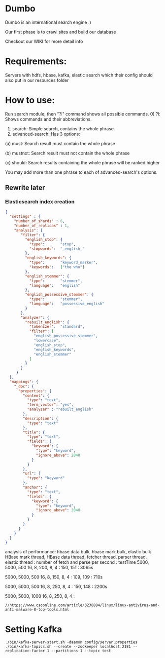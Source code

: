 # Dumbo
Dumbo is an international search engine :)

Our first phase is to crawl sites and build our database


Checkout our WIKI for more detail info

# Requirements:
Servers with hdfs, hbase, kafka, elastic search which their config should also put in our resources folder


# How to use:
Run search module, then "?l" command shows all possible commands.
0) ?l: Shows commands and their abbreviations.
1) search: Simple search, contains the whole phrase.
2) advanced-search: Has 3 options:

(a) must: Search result must contain the whole phrase 

(b) mustnot: Search result must not contain the whole phrase

(c) should: Search results containing the whole phrase will be ranked higher
 
 You may add more than one phrase to each of advanced-search's options.
 
 ## Rewrite later
 ### Elasticsearch index creation
 ```json
 {
   "settings" : {
     "number_of_shards" : 6,
     "number_of_replicas" : 1,
     "analysis": {
        "filter": {
          "english_stop": {
            "type":       "stop",
            "stopwords":  "_english_" 
          },
          "english_keywords": {
            "type":       "keyword_marker",
            "keywords":   ["the who"] 
          },
          "english_stemmer": {
            "type":       "stemmer",
            "language":   "english"
          },
          "english_possessive_stemmer": {
            "type":       "stemmer",
            "language":   "possessive_english"
          }
        },
        "analyzer": {
          "rebuilt_english": {
            "tokenizer":  "standard",
            "filter": [
              "english_possessive_stemmer",
              "lowercase",
              "english_stop",
              "english_keywords",
              "english_stemmer"
            ]
          }
        }
      }  
   },
   "mappings": {
     "_doc": {
       "properties": {
         "content": {
           "type": "text",
           "term_vector": "yes",
           "analyzer" : "rebuilt_english"
         },
         "description": {
           "type": "text"
         },
         "title": {
           "type": "text",
           "fields": {
             "keyword": {
               "type": "keyword",
               "ignore_above": 2048
             }
           }
         },
         "url": {
           "type": "keyword"
         },
         "anchor": {
           "type": "text",
           "fields": {
             "keyword": {
               "type": "keyword",
               "ignore_above": 2048
             }
           }
         }
       }
     }
   }
 }
```

analysis of performance:
hbase data bulk, hbase mark bulk, elastic bulk
HBase mark thread, HBase data thread, fetcher thread, parser thread, elastic thread : number of fetch and parse per second : testTime
5000, 5000, 500
16, 8, 200, 8, 4 : 150, 151 : 3065s

5000, 5000, 500
16, 8, 150, 8, 4 : 109, 109 : 710s

5000, 5000, 500
16, 8, 250, 8, 4 : 150, 148 : 2200s

5000, 5000, 1000
16, 8, 250, 8, 4 : 

    //https://www.csoonline.com/article/3238884/linux/linux-antivirus-and-anti-malware-8-top-tools.html





# Setting Kafka

```$xslt
./bin/kafka-server-start.sh -daemon config/server.properties
./bin/kafka-topics.sh --create --zookeeper localhost:2181 --replication-factor 1 --partitions 1 --topic test


```